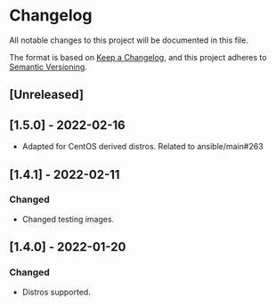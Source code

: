# Changelog
All notable changes to this project will be documented in this file.

The format is based on [Keep a Changelog](https://keepachangelog.com/en/1.0.0/),
and this project adheres to [Semantic Versioning](https://semver.org/spec/v2.0.0.html).

## [Unreleased]

## [1.5.0] - 2022-02-16
- Adapted for CentOS derived distros. Related to ansible/main#263

## [1.4.1] - 2022-02-11
### Changed
- Changed testing images.

## [1.4.0] - 2022-01-20
### Changed
- Distros supported.

